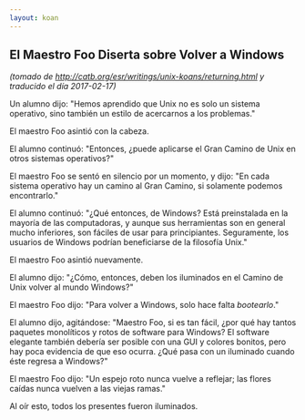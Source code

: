 ```yaml
---
layout: koan
---
```

## El Maestro Foo Diserta sobre Volver a Windows
_(tomado de <http://catb.org/esr/writings/unix-koans/returning.html> y traducido el día 2017-02-17)_

Un alumno dijo: "Hemos aprendido que Unix no es solo un sistema operativo, sino
también un estilo de acercarnos a los problemas."

El maestro Foo asintió con la cabeza.

El alumno continuó: "Entonces, ¿puede aplicarse el Gran Camino de Unix en otros
sistemas operativos?"

El maestro Foo se sentó en silencio por un momento, y dijo: "En cada sistema
operativo hay un camino al Gran Camino, si solamente podemos encontrarlo."

El alumno continuó: "¿Qué entonces, de Windows? Está preinstalada en la mayoría
de las computadoras, y aunque sus herramientas son en general mucho inferiores,
son fáciles de usar para principiantes. Seguramente, los usuarios de Windows
podrían beneficiarse de la filosofía Unix."

El maestro Foo asintió nuevamente.

El alumno dijo: "¿Cómo, entonces, deben los iluminados en el Camino de Unix
volver al mundo Windows?"

El maestro Foo dijo: "Para volver a Windows, solo hace falta _bootearlo_."

El alumno dijo, agitándose: "Maestro Foo, si es tan fácil, ¿por qué hay tantos
paquetes monolíticos y rotos de software para Windows? El software elegante
también debería ser posible con una GUI y colores bonitos, pero hay poca
evidencia de que eso ocurra. ¿Qué pasa con un iluminado cuando éste regresa a
Windows?"

El maestro Foo dijo: "Un espejo roto nunca vuelve a reflejar; las flores caídas
nunca vuelven a las viejas ramas."

Al oír esto, todos los presentes fueron iluminados.
